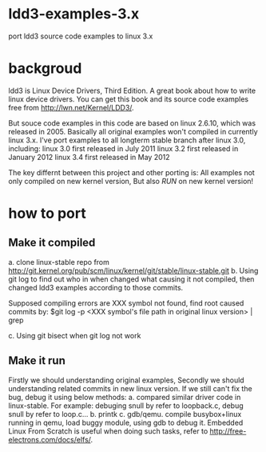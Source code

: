ldd3-examples-3.x
=================

port ldd3 source code examples to linux 3.x

backgroud
=================
ldd3 is Linux Device Drivers, Third Edition.
A great book about how to write linux device drivers.
You can get this book and its source code examples free
from http://lwn.net/Kernel/LDD3/.

But souce code examples in this code are based on linux 2.6.10,
which was released in 2005. Basically all original examples won't
compiled in currently linux 3.x. I've port examples to all longterm
stable branch after linux 3.0, including:
linux 3.0       first released in July 2011
linux 3.2       first released in January 2012
linux 3.4       first released in May 2012

The key differnt between this project and other porting is:
All examples not only compiled on new kernel version,
But also *RUN* on new kernel version!

how to port
=================

Make it compiled
-----------------
a. clone linux-stable repo from
    http://git.kernel.org/pub/scm/linux/kernel/git/stable/linux-stable.git
b. Using git log to find out who in when changed what causing it not compiled,
   then changed ldd3 examples according to those commits.

   Supposed compiling errors are XXX symbol not found, find root caused commits by:
        $git log -p <XXX symbol's file path in original linux version> |\
          grep <XXX symbol>

c. Using git bisect when git log not work

Make it run
-----------------
Firstly we should understanding original examples,
Secondly we should understanding related commits in new linux version.
If we still can't fix the bug, debug it using below methods:
a. compared similar driver code in linux-stable.
   For example: debuging snull by refer to loopback.c,
       debug snull by refer to loop.c...
b. printk
c. gdb/qemu.
   compile busybox+linux running in qemu, load buggy module, using gdb to debug it.
   Embedded Linux From Scratch is useful when doing such tasks, refer to
   http://free-electrons.com/docs/elfs/.

